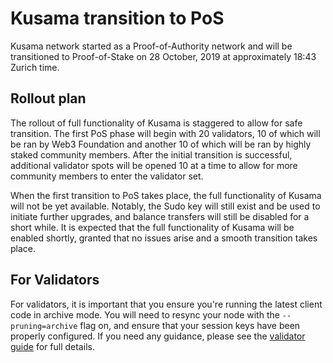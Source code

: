 # Kusama transition to PoS

Kusama network started as a Proof-of-Authority network and will be transitioned to Proof-of-Stake on 28 October, 2019 at approximately 18:43 Zurich time.

## Rollout plan

The rollout of full functionality of Kusama is staggered to allow for safe transition. The first PoS phase will
begin with 20 validators, 10 of which will be ran by Web3 Foundation and another 10 of which will be ran by highly staked
community members. After the initial transition is successful, additional validator spots will be opened 10 at a time
to allow for more community members to enter the validator set.

When the first transition to PoS takes place, the full functionality of Kusama will not be yet available. Notably,
the Sudo key will still exist and be used to initiate further upgrades, and balance transfers will still be disabled
for a short while. It is expected that the full functionality of Kusama will be enabled shortly, granted that no issues
arise and a smooth transition takes place.

## For Validators

For validators, it is important that you ensure you're running the latest client code in archive mode. You will need to
resync your node with the `--pruning=archive` flag on, and ensure that your session keys have been properly configured.
If you need any guidance, please see the [validator guide](https://wiki.polkadot.network/docs/en/maintain-guides-how-to-validate-kusama)
for full details.
